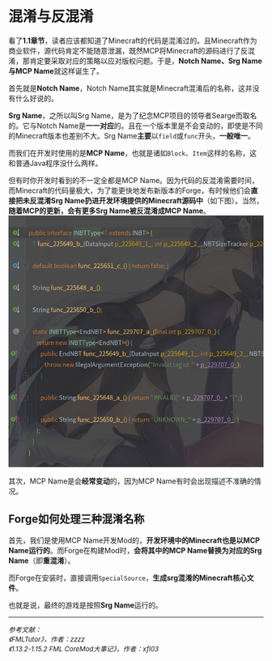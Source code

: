 # 混淆与反混淆

看了**1.1章节**，读者应该都知道了Minecraft的代码是混淆过的。且Minecraft作为商业软件，源代码肯定不能随意泄漏，既然MCP将Minecraft的源码进行了反混淆，那肯定要采取对应的策略以应对版权问题。于是，**Notch Name、Srg Name与MCP Name**就这样诞生了。

首先就是**Notch Name**，Notch Name其实就是Minecraft混淆后的名称，这并没有什么好说的。

**Srg Name**，之所以叫Srg Name，是为了纪念MCP项目的领导者Searge而取名的。它与Notch Name是**一一对应**的。且在一个版本里是不会变动的，即使是不同的Minecraft版本也差别不大。Srg Name**主要**以`field`或`func`开头，**一般唯一**。

而我们在开发时使用的是**MCP Name**，也就是诸如`Block`、`Item`这样的名称，这和普通Java程序没什么两样。

但有时你开发时看到的不一定全都是MCP Name。因为代码的反混淆需要时间，而Minecraft的代码量极大，为了能更快地发布新版本的Forge，有时候他们会**直接把未反混淆Srg Name扔进开发环境提供的Minecraft源码中**（如下图）。当然，**随着MCP的更新，会有更多Srg Name被反混淆成MCP Name**。  
![image](../resources/1/1.2-1.png)

其次，MCP Name是会**经常变动**的，因为MCP Name有时会出现描述不准确的情况。

## Forge如何处理三种混淆名称

首先，我们是使用MCP Name开发Mod的，**开发环境中的Minecraft也是以MCP Name运行的**。而Forge在构建Mod时，**会将其中的MCP Name替换为对应的Srg Name**（即**重混淆**）。

而Forge在安装时，直接调用`SpecialSource`，**生成srg混淆的Minecraft核心文件**。

也就是说，最终的游戏是按照**Srg Name**运行的。

---
<p style="font-size: small;font-style: italic;">
参考文献：<br>
<a link="https://fmltutor.ustc-zzzz.net/%E9%99%84%E5%BD%95C-%E6%B7%B7%E6%B7%86%E4%B8%8E%E5%8F%8D%E5%B0%84.html">《FMLTutor》</a>，作者：zzzz<br>
<a link="https://xfl03.gitbook.io/coremodtutor/4-fml-coremod/4.3#1-13-2-1-152-fml-coremod-da-shi-ji">《1.13.2-1.15.2 FML CoreMod大事记》</a>，作者：xfl03
</p>